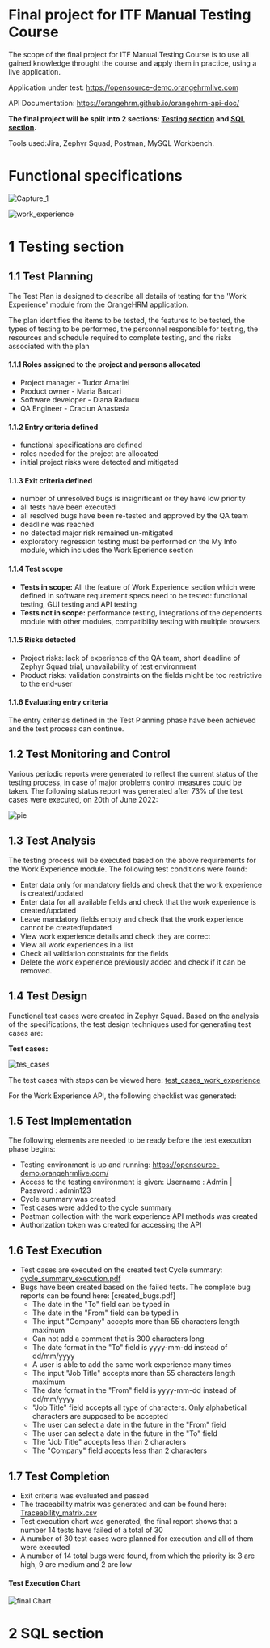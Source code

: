 # Final project for ITF Manual Testing Course

The scope of the final project for ITF Manual Testing Course is to use all gained knowledge throught the course and apply them in practice, using a live application. 

Application under test: https://opensource-demo.orangehrmlive.com

API Documentation: https://orangehrm.github.io/orangehrm-api-doc/

**The final project will be split into 2 sections: [Testing section](https://github.com/anastasiacraciun/Manual_testing_portofolio/blob/main/Final%20Project/README.md#1-testing-section) and [SQL section](https://github.com/anastasiacraciun/Manual_testing_portofolio/blob/main/Final%20Project/README.md#2-sql-section).**

Tools used:Jira, Zephyr Squad, Postman, MySQL Workbench.

# Functional specifications
![Capture_1](https://user-images.githubusercontent.com/103954649/171039487-7d2549a2-0806-413e-a5ce-a3804b522934.PNG)

![work_experience](https://user-images.githubusercontent.com/103954649/171039441-aaa655e2-085d-4a5a-b7db-618ebdeedaca.PNG)

# 1 Testing section

## 1.1 Test Planning

The Test Plan is designed to describe all details of testing for the 'Work Experience' module from the OrangeHRM application. 

The plan identifies the items to be tested, the features to be tested, the types of testing to be performed, the personnel responsible for testing, the resources and schedule required to complete testing, and the risks associated with the plan

#### 1.1.1 Roles assigned to the project and persons allocated
* Project manager - Tudor Amariei
* Product owner - Maria Barcari
* Software developer - Diana Raducu
* QA Engineer - Craciun Anastasia

#### 1.1.2 Entry criteria defined
* functional specifications are defined
* roles needed for the project are allocated
* initial project risks were detected and mitigated

#### 1.1.3 Exit criteria defined
* number of unresolved bugs is insignificant or they have low priority
* all tests have been executed
* all resolved bugs have been re-tested and approved by the QA team
* deadline was reached
* no detected major risk remained un-mitigated
* exploratory regression testing must be performed on the My Info module, which includes the Work Eperience section

#### 1.1.4 Test scope

* __Tests in scope:__ All the feature of Work Experience section which were defined in software requirement specs need to be tested: functional testing, GUI testing and API testing
* __Tests not in scope:__  performance testing, integrations of the dependents module with other modules, compatibility testing with multiple browsers

#### 1.1.5 Risks detected

* Project risks:  lack of experience of the QA team, short deadline of Zephyr Squad trial, unavailability of test environment
* Product risks: validation constraints on the fields might be too restrictive to the end-user

#### 1.1.6 Evaluating entry criteria

The entry criterias defined in the Test Planning phase have been achieved and the test process can continue. 

## 1.2 Test Monitoring and Control

Various periodic reports were generated to reflect the current status of the testing process, in case of major problems control measures could be taken. The following status report was generated after 73% of the test cases were executed, on 20th of June 2022:

![pie](https://user-images.githubusercontent.com/103954649/171379376-eb937000-dd08-4036-9a2a-cbcefd1b2e38.PNG)

## 1.3 Test Analysis

The testing process will be executed based on the above requirements for the Work Experience module. The following test conditions were found:

* Enter data only for mandatory fields and check that the work experience is created/updated
* Enter data for all available fields and check that the work experience is created/updated
* Leave mandatory fields empty and check that the work experience cannot be created/updated
* View work experience details and check they are correct
* View all work experiences in a list
* Check all validation constraints for the fields
* Delete the work experience previously added and check if it can be removed.

## 1.4 Test Design

Functional test cases were created in Zephyr Squad. Based on the analysis of the specifications, the test design techniques used for generating test cases 
are:

**Test cases:**

![tes_cases](https://user-images.githubusercontent.com/103954649/171224230-4dab0de5-2c91-40f4-9b92-d3f5a2a145cf.PNG)


The test cases with steps can be viewed here: [test_cases_work_experience](https://github.com/anastasiacraciun/Manual_testing_portofolio/blob/main/Final%20Project/Test%20Steps.pdf)

For the Work Experience API, the following checklist was generated:

## 1.5 Test Implementation

The following elements are needed to be ready before the test execution phase begins:

* Testing environment is up and running: https://opensource-demo.orangehrmlive.com/
* Access to the testing environment is given: Username : Admin | Password : admin123
* Cycle summary was created
* Test cases were added to the cycle summary
* Postman collection with the work experience API methods was created
* Authorization token was created for accessing the API

## 1.6 Test Execution

* Test cases are executed on the created test Cycle summary: [cycle_summary_execution.pdf](https://github.com/anastasiacraciun/Manual_testing_portofolio/blob/main/Final%20Project/Test%20Execution.pdf)
* Bugs have been created based on the failed tests. The complete bug reports can be found here: [created_bugs.pdf]
    *  The date in the "To" field can be typed in
    *  The date in the "From" field can be typed in
    *  The input "Company" accepts more than 55 characters length maximum
    *  Can not add a comment that is 300 characters long
    *  The date format in the "To" field is yyyy-mm-dd instead of dd/mm/yyyy
    *  A user is able to add the same work experience many times
    *  The input "Job Title" accepts more than 55 characters length maximum
    *  The date format in the "From" field is yyyy-mm-dd instead of dd/mm/yyyy
    *  "Job Title" field accepts all type of characters. Only alphabetical characters are supposed to be accepted
    *  The user can select a date in the future in the "From" field
    *  The user can select a date in the future in the "To" field
    *  The "Job Title" accepts less than 2 characters
    *  The "Company" field accepts less than 2 characters

## 1.7 Test Completion

* Exit criteria was evaluated and passed
* The traceability matrix was generated and can be found here: [Traceability_matrix.csv]()
* Test execution chart was generated, the final report shows that a number 14 tests have failed of a total of 30
* A number of 30 test cases were planned for execution and all of them were executed
* A number of 14 total bugs were found, from which the priority is: 3 are high, 9 are medium and 2 are low

#### Test Execution Chart

![final Chart](https://user-images.githubusercontent.com/103954649/171666281-811af79d-a8f2-4565-bb41-2701ffcc1bc8.PNG)

# 2 SQL section

